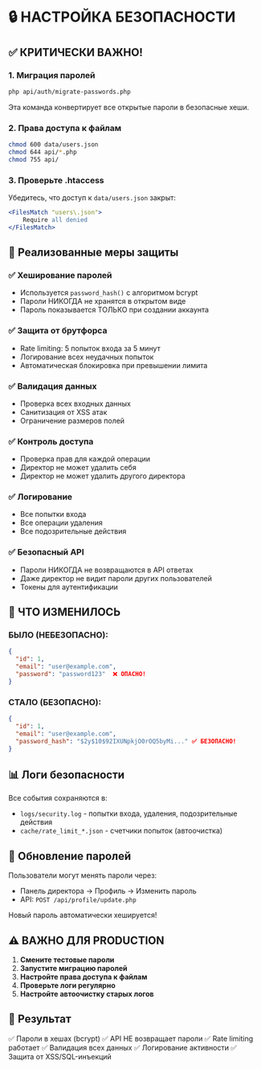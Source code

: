 # 🔒 НАСТРОЙКА БЕЗОПАСНОСТИ

## ✅ КРИТИЧЕСКИ ВАЖНО!

### 1. Миграция паролей
```bash
php api/auth/migrate-passwords.php
```
Эта команда конвертирует все открытые пароли в безопасные хеши.

### 2. Права доступа к файлам
```bash
chmod 600 data/users.json
chmod 644 api/*.php
chmod 755 api/
```

### 3. Проверьте .htaccess
Убедитесь, что доступ к `data/users.json` закрыт:
```apache
<FilesMatch "users\.json">
    Require all denied
</FilesMatch>
```

## 🔐 Реализованные меры защиты

### ✅ Хеширование паролей
- Используется `password_hash()` с алгоритмом bcrypt
- Пароли НИКОГДА не хранятся в открытом виде
- Пароль показывается ТОЛЬКО при создании аккаунта

### ✅ Защита от брутфорса
- Rate limiting: 5 попыток входа за 5 минут
- Логирование всех неудачных попыток
- Автоматическая блокировка при превышении лимита

### ✅ Валидация данных
- Проверка всех входных данных
- Санитизация от XSS атак
- Ограничение размеров полей

### ✅ Контроль доступа
- Проверка прав для каждой операции
- Директор не может удалить себя
- Директор не может удалить другого директора

### ✅ Логирование
- Все попытки входа
- Все операции удаления
- Все подозрительные действия

### ✅ Безопасный API
- Пароли НИКОГДА не возвращаются в API ответах
- Даже директор не видит пароли других пользователей
- Токены для аутентификации

## 🚨 ЧТО ИЗМЕНИЛОСЬ

### БЫЛО (НЕБЕЗОПАСНО):
```json
{
  "id": 1,
  "email": "user@example.com",
  "password": "password123"  ❌ ОПАСНО!
}
```

### СТАЛО (БЕЗОПАСНО):
```json
{
  "id": 1,
  "email": "user@example.com",
  "password_hash": "$2y$10$92IXUNpkjO0rOQ5byMi..." ✅ БЕЗОПАСНО!
}
```

## 📊 Логи безопасности

Все события сохраняются в:
- `logs/security.log` - попытки входа, удаления, подозрительные действия
- `cache/rate_limit_*.json` - счетчики попыток (автоочистка)

## 🔄 Обновление паролей

Пользователи могут менять пароли через:
- Панель директора → Профиль → Изменить пароль
- API: `POST /api/profile/update.php`

Новый пароль автоматически хешируется!

## ⚠️ ВАЖНО ДЛЯ PRODUCTION

1. **Смените тестовые пароли**
2. **Запустите миграцию паролей**
3. **Настройте права доступа к файлам**
4. **Проверьте логи регулярно**
5. **Настройте автоочистку старых логов**

## 🎯 Результат

✅ Пароли в хешах (bcrypt)
✅ API НЕ возвращает пароли
✅ Rate limiting работает
✅ Валидация всех данных
✅ Логирование активности
✅ Защита от XSS/SQL-инъекций

